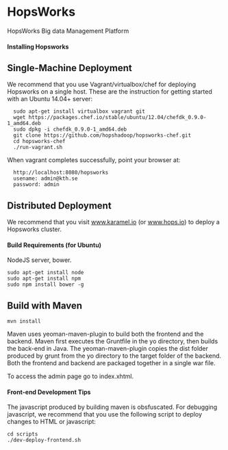 # HopsWorks
HopsWorks Big data Management Platform


#### Installing Hopsworks

## Single-Machine Deployment
We recommend that you use Vagrant/virtualbox/chef for deploying Hopsworks on a single host. 
These are the instruction for getting started with an Ubuntu 14.04+ server:
```
  sudo apt-get install virtualbox vagrant git
  wget https://packages.chef.io/stable/ubuntu/12.04/chefdk_0.9.0-1_amd64.deb
  sudo dpkg -i chefdk_0.9.0-1_amd64.deb
  git clone https://github.com/hopshadoop/hopsworks-chef.git
  cd hopsworks-chef
  ./run-vagrant.sh
```
When vagrant completes successfully, point your browser at:
```
  http://localhost:8080/hopsworks
  usename: admin@kth.se
  password: admin
```

## Distributed Deployment
We recommend that you visit www.karamel.io (or www.hops.io) to deploy a Hopsworks cluster.


#### Build Requirements (for Ubuntu)
NodeJS server, bower.

```
sudo apt-get install node
sudo apt-get install npm
sudo npm install bower -g
```

## Build with Maven
```
mvn install 
```
Maven uses yeoman-maven-plugin to build both the frontend and the backend.
Maven first executes the Gruntfile in the yo directory, then builds the back-end in Java.
The yeoman-maven-plugin copies the dist folder produced by grunt from the yo directory to the target folder of the backend.
Both the frontend and backend are packaged together in a single war file.

To access the admin page go to index.xhtml.


#### Front-end Development Tips

The javascript produced by building maven is obsfuscated. For debugging javascript, we recommend that you use the following script
to deploy changes to HTML or javascript:

```
cd scripts
./dev-deploy-frontend.sh
```
